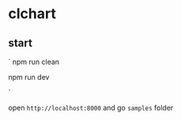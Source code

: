 # clchart

## start

`
npm run clean

npm run dev

`

open `http://localhost:8000` and go `samples` folder